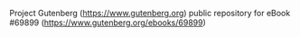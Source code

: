 Project Gutenberg (https://www.gutenberg.org) public repository for
eBook #69899 (https://www.gutenberg.org/ebooks/69899)
